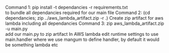 Command 1: pip install -t dependancies -r requirements.txt  
to bundle all dependancies required for our main file
Command 2: (cd dependancies; zip ../aws_lambda_artifact.zip -r .)
Create zip artifact for aws lambda including all dependancies
Command 3: zip aws_lambda_artifact.zip -u main.py  
add our main.py to zip artifact
In AWS lambda edit runtime settings to use main.handler where we use mangum to define handler, by default it would be something lambda etc 
